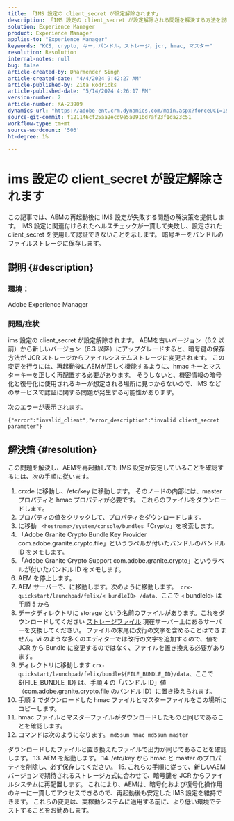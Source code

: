 ```yaml
---
title: 「IMS 設定の client_secret が設定解除されます」
description: 「IMS 設定の client_secret が設定解除される問題を解決する方法を説明します。 暗号キーをバンドルのファイルストレージに保存します。」
solution: Experience Manager
product: Experience Manager
applies-to: "Experience Manager"
keywords: "KCS, crypto, キー，バンドル，ストレージ，jcr, hmac, マスター"
resolution: Resolution
internal-notes: null
bug: false
article-created-by: Dharmender Singh
article-created-date: "4/4/2024 9:42:27 AM"
article-published-by: Zita Rodricks
article-published-date: "5/14/2024 4:26:17 PM"
version-number: 2
article-number: KA-23909
dynamics-url: "https://adobe-ent.crm.dynamics.com/main.aspx?forceUCI=1&pagetype=entityrecord&etn=knowledgearticle&id=e9786ba5-67f2-ee11-904b-6045bd04ed02"
source-git-commit: f121146cf25aa2ecd9e5a091bd7af23f1da23c51
workflow-type: tm+mt
source-wordcount: '503'
ht-degree: 1%

---
```


# ims 設定の client_secret が設定解除されます


この記事では、AEMの再起動後に IMS 設定が失敗する問題の解決策を提供します。 IMS 設定に関連付けられたヘルスチェックが一貫して失敗し、設定された client_secret を使用して認証できないことを示します。 暗号キーをバンドルのファイルストレージに保存します。

## 説明 {#description}


### 環境：

Adobe Experience Manager

### 問題/症状

ims 設定の client_secret が設定解除されます。
AEMを古いバージョン（6.2 以前）から新しいバージョン（6.3 以降）にアップグレードすると、暗号鍵の保存方法が JCR ストレージからファイルシステムストレージに変更されます。 この変更を行うには、再起動後にAEMが正しく機能するように、hmac キーとマスターキーを正しく再配置する必要があります。 そうしないと、機密情報の暗号化と復号化に使用されるキーが想定される場所に見つからないので、IMS などのサービスで認証に関する問題が発生する可能性があります。

次のエラーが表示されます。


```
{"error":"invalid_client","error_description":"invalid client_secret parameter"}
```



## 解決策 {#resolution}


この問題を解決し、AEMを再起動しても IMS 設定が安定していることを確認するには、次の手順に従います。

1. crxde に移動し、/etc/key に移動します。 そのノードの内部には、master プロパティと hmac プロパティが必要です。 これらのファイルをダウンロードします。
2. プロパティの値をクリックして、プロパティをダウンロードします。
3. に移動 ` <hostname>/system/console/bundles`「Crypto」を検索します。
4. 「Adobe Granite Crypto Bundle Key Provider com.adobe.granite.crypto.file」というラベルが付いたバンドルのバンドル ID をメモします。
5. 「Adobe Granite Crypto Support com.adobe.granite.crypto」というラベルが付いたバンドル ID をメモします。
6. AEM を停止します。
7. AEM サーバーで、に移動します。次のように移動します。` crx-quickstart/launchpad/felix/< bundleID> /data`、ここで `<`  bundleId`>`  は手順 5 から
8. データディレクトリに storage という名前のファイルがあります。これをダウンロードしてください [ストレージファイル](https://raw.githubusercontent.com/cqsupport/fix-instructions/master/move-crypto-keys/storage) 現在サーバー上にあるサーバーを交換してください。 ファイルの末尾に改行の文字を含めることはできません。vi のような多くのエディターでは改行の文字を追加するので、値を JCR から Bundle に変更するのではなく、ファイルを置き換える必要があります。
9. ディレクトリに移動します `crx-quickstart/launchpad/felix/bundle${FILE_BUNDLE_ID}/data`、ここで${FILE_BUNDLE_ID} は、手順 4 の「バンドル ID」値（com.adobe.granite.crypto.file のバンドル ID）に置き換えられます。
10. 手順 2 でダウンロードした hmac ファイルとマスターファイルをこの場所にコピーします。
11. hmac ファイルとマスターファイルがダウンロードしたものと同じであることを確認します。
12. コマンドは次のようになります。 `md5sum hmac md5sum master` 

   ダウンロードしたファイルと置き換えたファイルで出力が同じであることを確認します。
13. AEM を起動します。
14. /etc/key から hmac と master のプロパティを削除し、必ず保存してください。
15. これらの手順に従って、新しいAEM バージョンで期待されるストレージ方式に合わせて、暗号鍵を JCR からファイルシステムに再配置します。 これにより、AEMは、暗号化および復号化操作用のキーに一貫してアクセスできるので、再起動後も安定した IMS 設定を維持できます。 これらの変更は、実稼動システムに適用する前に、より低い環境でテストすることをお勧めします。

